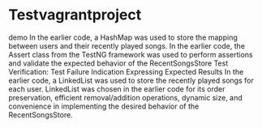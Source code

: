 # Testvagrantproject
demo
In the earlier code, a HashMap was used to store the mapping between users and their recently played songs.
In the earlier code, the Assert class from the TestNG framework was used to perform assertions and validate the expected behavior of the RecentSongsStore
Test Verification:
Test Failure Indication
Expressing Expected Results
In the earlier code, a LinkedList was used to store the recently played songs for each user. 
LinkedList was chosen in the earlier code for its order preservation, efficient removal/addition operations, dynamic size, and convenience in implementing the desired behavior of the RecentSongsStore.
